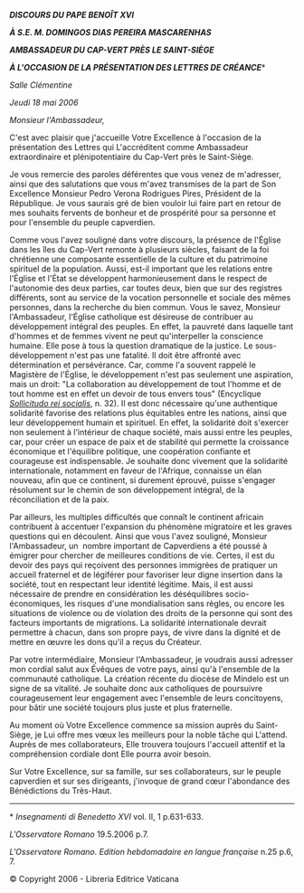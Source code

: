 ***DISCOURS DU PAPE BENOÎT XVI***

***À S.E. M. DOMINGOS DIAS PEREIRA MASCARENHAS***

***AMBASSADEUR DU CAP-VERT PRÈS LE SAINT-SIÈGE***

***À L'OCCASION DE LA PRÉSENTATION DES LETTRES DE CRÉANCE***\*

*Salle Clémentine*

*Jeudi 18 mai 2006*

*Monsieur l'Ambassadeur,*

C'est avec plaisir que j'accueille Votre Excellence à l'occasion de la présentation des Lettres qui L'accréditent comme Ambassadeur extraordinaire et plénipotentiaire du Cap-Vert près le Saint-Siège.

Je vous remercie des paroles déférentes que vous venez de m'adresser, ainsi que des salutations que vous m'avez transmises de la part de Son Excellence Monsieur Pedro Verona Rodrigues Pires, Président de la République. Je vous saurais gré de bien vouloir lui faire part en retour de mes souhaits fervents de bonheur et de prospérité pour sa personne et pour l'ensemble du peuple capverdien.

Comme vous l'avez souligné dans votre discours, la présence de l'Église dans les îles du Cap-Vert remonte à plusieurs siècles, faisant de la foi chrétienne une composante essentielle de la culture et du patrimoine spirituel de la population. Aussi, est-il important que les relations entre l'Église et l'État se développent harmonieusement dans le respect de l'autonomie des deux parties, car toutes deux, bien que sur des registres différents, sont au service de la vocation personnelle et sociale des mêmes personnes, dans la recherche du bien commun. Vous le savez, Monsieur l'Ambassadeur, l'Église catholique est désireuse de contribuer au développement intégral des peuples. En effet, la pauvreté dans laquelle tant d'hommes et de femmes vivent ne peut qu'interpeller la conscience humaine. Elle pose à tous la question dramatique de la justice. Le sous-développement n'est pas une fatalité. Il doit être affronté avec détermination et persévérance. Car, comme l'a souvent rappelé le Magistère de l'Église, le développement n'est pas seulement une aspiration, mais un droit: "La collaboration au développement de tout l'homme et de tout homme est en effet un devoir de tous envers tous" (Encyclique *[Sollicitudo rei socialis](http://www.vatican.va/edocs/FRA0079/__P5.HTM)*, n. 32). Il est donc nécessaire qu'une authentique solidarité favorise des relations plus équitables entre les nations, ainsi que leur développement humain et spirituel. En effet, la solidarité doit s'exercer non seulement à l'intérieur de chaque société, mais aussi entre les peuples, car, pour créer un espace de paix et de stabilité qui permette la croissance économique et l'équilibre politique, une coopération confiante et courageuse est indispensable. Je souhaite donc vivement que la solidarité internationale, notamment en faveur de l'Afrique, connaisse un élan nouveau, afin que ce continent, si durement éprouvé, puisse s'engager résolument sur le chemin de son développement intégral, de la réconciliation et de la paix.

Par ailleurs, les multiples difficultés que connaît le continent africain contribuent à accentuer l'expansion du phénomène migratoire et les graves questions qui en découlent. Ainsi que vous l'avez souligné, Monsieur l'Ambassadeur, un  nombre important de Capverdiens a été poussé à émigrer pour chercher de meilleures conditions de vie. Certes, il est du devoir des pays qui reçoivent des personnes immigrées de pratiquer un accueil fraternel et de légiférer pour favoriser leur digne insertion dans la société, tout en respectant leur identité légitime. Mais, il est aussi nécessaire de prendre en considération les déséquilibres socio-économiques, les risques d'une mondialisation sans règles, ou encore les situations de violence ou de violation des droits de la personne qui sont des facteurs importants de migrations. La solidarité internationale devrait permettre à chacun, dans son propre pays, de vivre dans la dignité et de mettre en œuvre les dons qu'il a reçus du Créateur.

Par votre intermédiaire, Monsieur l'Ambassadeur, je voudrais aussi adresser mon cordial salut aux Évêques de votre pays, ainsi qu'à l'ensemble de la communauté catholique. La création récente du diocèse de Mindelo est un signe de sa vitalité. Je souhaite donc aux catholiques de poursuivre courageusement leur engagement avec l'ensemble de leurs concitoyens, pour bâtir une société toujours plus juste et plus fraternelle.

Au moment où Votre Excellence commence sa mission auprès du Saint-Siège, je Lui offre mes vœux les meilleurs pour la noble tâche qui L'attend. Auprès de mes collaborateurs, Elle trouvera toujours l'accueil attentif et la compréhension cordiale dont Elle pourra avoir besoin.

Sur Votre Excellence, sur sa famille, sur ses collaborateurs, sur le peuple capverdien et sur ses dirigeants, j'invoque de grand cœur l'abondance des Bénédictions du Très-Haut.

* * *

\* *Insegnamenti di Benedetto XVI* vol. II, 1 p.631-633.

*L'Osservatore Romano* 19.5.2006 p.7.

*L'Osservatore Romano. Edition hebdomadaire en langue française* n.25 p.6, 7.

© Copyright 2006 - Libreria Editrice Vaticana
